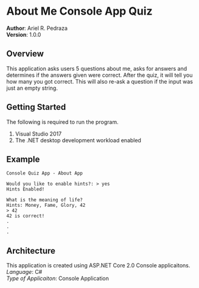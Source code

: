 # About Me Console App Quiz

**Author**: Ariel R. Pedraza <br />
**Version**: 1.0.0

## Overview
This application asks users 5 questions about me, asks for answers and determines if the answers given were correct. 
After the quiz, it will tell you how many you got correct. This will also re-ask a question if the input was just an empty string.


## Getting Started
The following is required to run the program.
1. Visual Studio 2017 
2. The .NET desktop development workload enabled 

## Example
```
Console Quiz App - About App

Would you like to enable hints?: > yes
Hints Enabled!

What is the meaning of life?
Hints: Money, Fame, Glory, 42
> 42
42 is correct!
.
.
.

```

## Architecture
This application is created using ASP.NET Core 2.0 Console applicaitons. <br />
*Language*: C# <br />
*Type of Applicaiton*: Console Application <br />